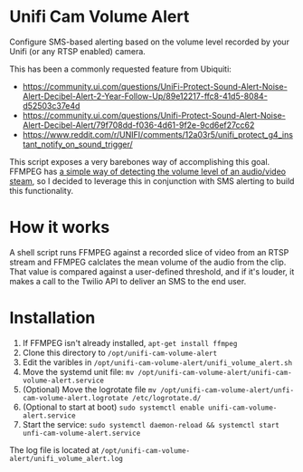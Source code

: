 # Unifi Cam Volume Alert

Configure SMS-based alerting based on the volume level recorded by your Unifi (or any RTSP enabled) camera.

This has been a commonly requested feature from Ubiquiti:
* https://community.ui.com/questions/UniFi-Protect-Sound-Alert-Noise-Alert-Decibel-Alert-2-Year-Follow-Up/89e12217-ffc8-41d5-8084-d52503c37e4d
* https://community.ui.com/questions/Unifi-Protect-Sound-Alert-Noise-Alert-Decibel-Alert/79f708dd-f036-4d61-9f2e-9cd6ef27cc62
* https://www.reddit.com/r/UNIFI/comments/12a03r5/unifi_protect_g4_instant_notify_on_sound_trigger/

This script exposes a very barebones way of accomplishing this goal. FFMPEG has [a simple way of detecting the volume level of an audio/video steam](https://stevebarbera.medium.com/volume-detection-for-a-audio-stream-dbe727085783), so I decided to leverage this in conjunction with SMS alerting to build this functionality.


# How it works
A shell script runs FFMPEG against a recorded slice of video from an RTSP stream and FFMPEG calclates the mean volume of the audio from the clip. That value is compared against a user-defined threshold, and if it's louder, it makes a call to the Twilio API to deliver an SMS to the end user.


# Installation
1. If FFMPEG isn't already installed, `apt-get install ffmpeg`
2. Clone this directory to `/opt/unifi-cam-volume-alert`
3. Edit the varibles in `/opt/unifi-cam-volume-alert/unifi_volume_alert.sh`
4. Move the systemd unit file: `mv /opt/unifi-cam-volume-alert/unifi-cam-volume-alert.service`
5. (Optional) Move the logrotate file `mv /opt/unifi-cam-volume-alert/unfi-cam-volume-alert.logrotate /etc/logrotate.d/`
6. (Optional to start at boot) `sudo systemctl enable unifi-cam-volume-alert.service`
7. Start the service: `sudo systemctl daemon-reload && systemctl start unfi-cam-volume-alert.service`

The log file is located at `/opt/unifi-cam-volume-alert/unifi_volume_alert.log`

